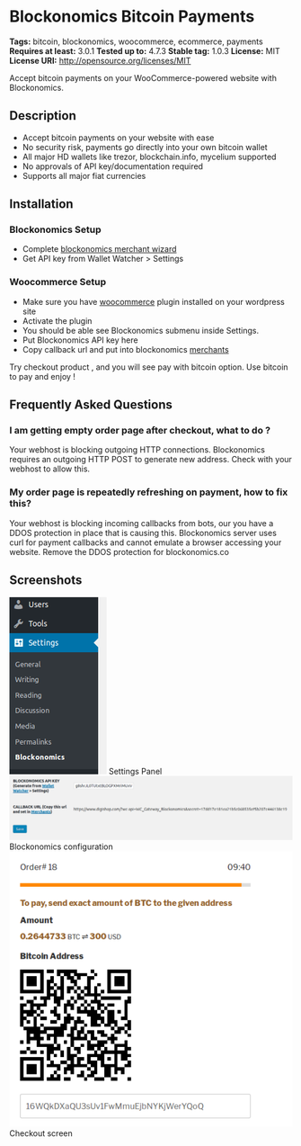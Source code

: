 # Blockonomics Bitcoin Payments #
**Tags:** bitcoin, blockonomics, woocommerce, ecommerce, payments
**Requires at least:** 3.0.1
**Tested up to:** 4.7.3
**Stable tag:** 1.0.3
**License:** MIT
**License URI:** http://opensource.org/licenses/MIT

Accept bitcoin payments on your WooCommerce-powered website with Blockonomics.

## Description ##

- Accept bitcoin payments on your website with ease
- No security risk, payments go directly into your own bitcoin wallet
- All major HD wallets like trezor, blockchain.info, mycelium supported
- No approvals of API key/documentation required
- Supports all major fiat currencies

## Installation ##

### Blockonomics Setup ###
- Complete [blockonomics merchant wizard](https://www.blockonomics.co/merchants) 
- Get API key from Wallet Watcher > Settings

### Woocommerce Setup ###
- Make sure you have [woocommerce](https://wordpress.org/plugins/woocommerce/) plugin installed on your wordpress site
- Activate the plugin
- You should be able see Blockonomics submenu inside Settings.  
- Put Blockonomics API key here
- Copy callback url and put into blockonomics [merchants](https://www.blockonomics.co/merchants)

Try checkout product , and you will see pay with bitcoin option.
Use bitcoin to pay and enjoy !

## Frequently Asked Questions ##

### I am getting empty order page after checkout, what to do ? ###
Your webhost is blocking outgoing HTTP connections. Blockonomics requires an outgoing HTTP POST to generate new address. Check with your webhost to allow this.

### My order page is repeatedly refreshing on payment, how to fix this? ###
Your webhost is blocking incoming callbacks from bots, our you have a DDOS protection in place that is causing this. Blockonomics server uses curl for payment callbacks and cannot emulate a browser accessing your website. Remove the DDOS protection for blockonomics.co 

## Screenshots ##

![](assets-wp-repo/screenshot-1.png)
Settings Panel
![](assets-wp-repo/screenshot-2.png)
Blockonomics configuration
![](assets-wp-repo/screenshot-3.png)
Checkout screen
